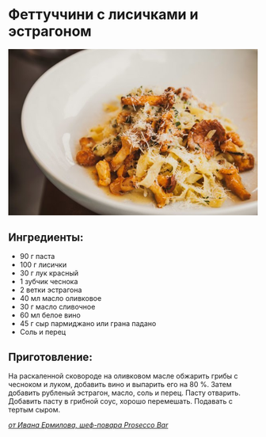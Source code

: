 # Феттуччини с лисичками и эстрагоном

![!\[\]\(/assets/05KITCH-WEB1-articleLarge\[1\].jpg\)](../../pics/rqr1r3kasl5iyxlrrkthsq-article-1.jpg)

## Ингредиенты:

* 90 г паста
* 100 г лисички
* 30 г лук красный
* 1 зубчик чеснока
* 2 ветки эстрагона
* 40 мл масло оливковое
* 30 г масло сливочное
* 60 мл белое вино
* 45 г сыр пармиджано или грана падано
* Соль и перец

## Приготовление:

На раскаленной сковороде на оливковом масле обжарить грибы с чесноком и луком, добавить вино и выпарить его на 80 %. Затем добавить рубленый эстрагон, масло, соль и перец. Пасту отварить. Добавить пасту в грибной соус, хорошо перемешать. Подавать с тертым сыром.

[_от Ивана Ермилова, шеф-повара Prosecco Bar_](https://www.the-village.ru/village/food/chiefs/319587-lisichki)

